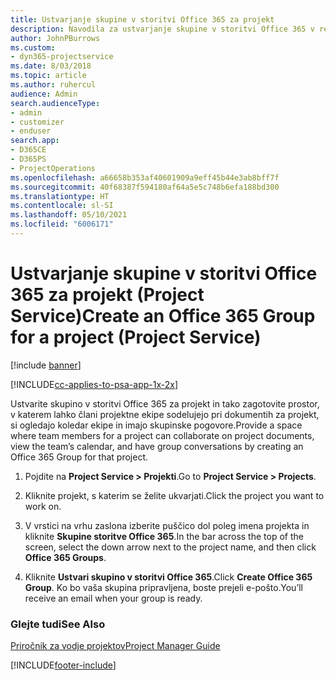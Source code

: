 ```yaml
---
title: Ustvarjanje skupine v storitvi Office 365 za projekt
description: Navodila za ustvarjanje skupine v storitvi Office 365 v rešitvi Project Service
author: JohnPBurrows
ms.custom:
- dyn365-projectservice
ms.date: 8/03/2018
ms.topic: article
ms.author: ruhercul
audience: Admin
search.audienceType:
- admin
- customizer
- enduser
search.app:
- D365CE
- D365PS
- ProjectOperations
ms.openlocfilehash: a66658b353af40601909a9eff45b44e3ab8bff7f
ms.sourcegitcommit: 40f68387f594180af64a5e5c748b6efa188bd300
ms.translationtype: HT
ms.contentlocale: sl-SI
ms.lasthandoff: 05/10/2021
ms.locfileid: "6006171"
---
```

# <a name="create-an-office-365-group-for-a-project-project-service"></a><span data-ttu-id="51507-103">Ustvarjanje skupine v storitvi Office 365 za projekt (Project Service)</span><span class="sxs-lookup"><span data-stu-id="51507-103">Create an Office 365 Group for a project (Project Service)</span></span>

[!include [banner](../includes/psa-now-project-operations.md)]

[!INCLUDE[cc-applies-to-psa-app-1x-2x](../includes/cc-applies-to-psa-app-1x-2x.md)]

<span data-ttu-id="51507-104">Ustvarite skupino v storitvi Office 365 za projekt in tako zagotovite prostor, v katerem lahko člani projektne ekipe sodelujejo pri dokumentih za projekt, si ogledajo koledar ekipe in imajo skupinske pogovore.</span><span class="sxs-lookup"><span data-stu-id="51507-104">Provide a space where team members for a project can collaborate on project documents, view the team’s calendar, and have group conversations by creating an Office 365 Group for that project.</span></span>  
  
1.  <span data-ttu-id="51507-105">Pojdite na **Project Service > Projekti**.</span><span class="sxs-lookup"><span data-stu-id="51507-105">Go to **Project Service > Projects**.</span></span>  
  
2.  <span data-ttu-id="51507-106">Kliknite projekt, s katerim se želite ukvarjati.</span><span class="sxs-lookup"><span data-stu-id="51507-106">Click the project you want to work on.</span></span>  
  
3.  <span data-ttu-id="51507-107">V vrstici na vrhu zaslona izberite puščico dol poleg imena projekta in kliknite **Skupine storitve Office 365**.</span><span class="sxs-lookup"><span data-stu-id="51507-107">In the bar across the top of the screen, select the down arrow next to the project name, and then click **Office 365 Groups**.</span></span>  
  
4.  <span data-ttu-id="51507-108">Kliknite **Ustvari skupino v storitvi Office 365**.</span><span class="sxs-lookup"><span data-stu-id="51507-108">Click **Create Office 365 Group**.</span></span> <span data-ttu-id="51507-109">Ko bo vaša skupina pripravljena, boste prejeli e-pošto.</span><span class="sxs-lookup"><span data-stu-id="51507-109">You’ll receive an email when your group is ready.</span></span>  
  
### <a name="see-also"></a><span data-ttu-id="51507-110">Glejte tudi</span><span class="sxs-lookup"><span data-stu-id="51507-110">See Also</span></span>  
 [<span data-ttu-id="51507-111">Priročnik za vodje projektov</span><span class="sxs-lookup"><span data-stu-id="51507-111">Project Manager Guide</span></span>](../psa/project-manager-guide.md)


[!INCLUDE[footer-include](../includes/footer-banner.md)]